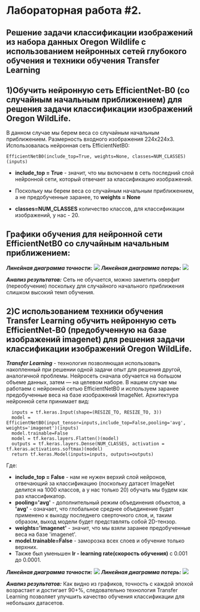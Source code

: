 Лабораторная работа #2.
====
Решение задачи классификации изображений из набора данных Oregon Wildlife с использованием нейронных сетей глубокого обучения и техники обучения Transfer Learning
----
1)Обучить нейронную сеть EfficientNet-B0 (со случайным начальным приближением) для решения задачи классификации изображений Oregon WildLife.
----
В данном случае мы берем веса со случайным начальным приближением. Размерность входного изображения 224х224х3. Использовалась нейронная сеть EfficientNetB0:
```
EfficientNetB0(include_top=True, weights=None, classes=NUM_CLASSES)(inputs)
```
* **include_top = True** - значит, что мы включаем в сеть последний слой нейронной сети, который отвечает за классификацию изображений.  

* Поскольку мы берем веса со случайным начальным приближением, а не предобученные заранее, то **weights = None**

* **classes=NUM_CLASSES** количество классов, для классификации изображений, у нас - 20.

Графики обучения для нейронной сети EfficientNetB0 со случайным начальным приближением:
----

***Линейная диаграмма точности:***
<img src="./epoch_categorical_accuracy1.svg">
***Линейная диаграмма потерь:*** 
 <img src="./epoch_loss1.svg">  
 
 ***Анализ результатов:*** 
 Сеть не обучается, можно заметить оверфит (переобучение) поскольку для случайного начального приближения слишком высокий темп обучения.
 
 2)С использованием техники обучения Transfer Learning обучить нейронную сеть EfficientNet-B0 (предобученную на базе изображений imagenet) для решения задачи классификации изображений Oregon WildLife.
---- 
***Transfer Learning*** - технология позволяющая использовать накопленный при решении одной задачи опыт для решения другой, аналогичной проблемы. Нейросеть сначала обучается на большом объеме данных, затем — на целевом наборе.
В нашем случае мы работаем с нейронной сетью EfficientNetB0 и используем заранее предобученные веса на базе изображений ImageNet. Архитектура нейронной сети принимает вид:
```
  inputs = tf.keras.Input(shape=(RESIZE_TO, RESIZE_TO, 3))
  model = EfficientNetB0(input_tensor=inputs,include_top=False,pooling='avg', weights='imagenet')(inputs)
  model.trainable=False
  model = tf.keras.layers.Flatten()(model)
  outputs = tf.keras.layers.Dense(NUM_CLASSES, activation = tf.keras.activations.softmax)(model)
  return tf.keras.Model(inputs=inputs, outputs=outputs)
```
Где:  
* **include_top = False** -  нам не нужен верхий слой нейронов, отвечающий за классификацию (поскольку датасет ImageNet делится на 1000 классов, а у нас только 20) обучать мы будем как раз классификатор.
* **pooling='avg'** - дополнительный режим объединения объектов, а **'avg'** - означает, что глобальное среднее объединение будет применено к выходу последнего сверточного слоя, и, таким образом, выход модели будет представлять собой 2D-тензор.
* **weights='imagenet'** - значит, что мы взяли заранее предобученные веса на базе 'imagenet'.
* **model.trainable=False** - заморозка всех слоев и обучение только верхних.
* Также был уменьшен **lr - learning rate(скорость обучения)** c 0.001 до 0.0001.

***Линейная диаграмма точности:***
<img src="./epoch_categorical_accuracy2.svg">
***Линейная диаграмма потерь:*** 
 <img src="./epoch_loss2.svg">  
 
 ***Анализ результатов:*** 
Как видно из графиков, точность с каждой эпохой возрастает и достигает 90+%, следовательно технология Transfer Learning позволяет улучшить качество обучения классификации для небольших датасетов.



 
